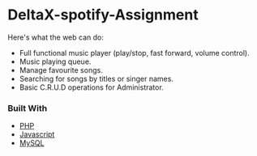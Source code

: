 # DeltaX-spotify-Assignment



Here's what the web can do:

- Full functional music player (play/stop, fast forward, volume control).
- Music playing queue.
- Manage favourite songs.
- Searching for songs by titles or singer names.
- Basic C.R.U.D operations for Administrator.


### Built With

- [PHP](https://www.php.net/)
- [Javascript](https://www.javascript.com/)
- [MySQL](https://www.mysql.com/)
